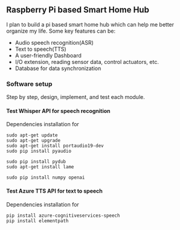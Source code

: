 ## Raspberry Pi based Smart Home Hub
I plan to build a pi based smart home hub which can help me better organize my life. Some key features can be:
- Audio speech recognition(ASR)
- Text to speech(TTS)
- A user-friendly Dashboard
- I/O extension, reading sensor data, control actuators, etc.
- Database for data synchronization

### Software setup
Step by step, design, implement, and test each module. 

#### Test Whisper API for speech recognition 
Dependencies installation for 
```
sudo apt-get update 
sudo apt-get upgrade 
sudo apt-get install portaudio19-dev 
sudo pip install pyaudio

sudo pip install pydub
sudo apt-get install lame

sudo pip install numpy openai
```

#### Test Azure TTS API for text to speech
 Dependencies installation for 
```
pip install azure-cognitiveservices-speech
pip install elementpath
```